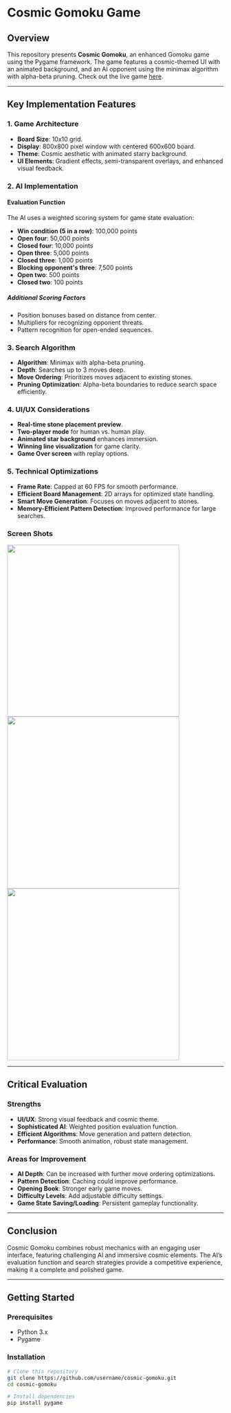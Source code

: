 # Cosmic Gomoku Game

## Overview
This repository presents **Cosmic Gomoku**, an enhanced Gomoku game using the Pygame framework. The game features a cosmic-themed UI with an animated background, and an AI opponent using the minimax algorithm with alpha-beta pruning.
Check out the live game [here](https://cosmic-gomoku.vercel.app/).

---

## Key Implementation Features

### 1. Game Architecture
- **Board Size**: 10x10 grid.
- **Display**: 800x800 pixel window with centered 600x600 board.
- **Theme**: Cosmic aesthetic with animated starry background.
- **UI Elements**: Gradient effects, semi-transparent overlays, and enhanced visual feedback.

### 2. AI Implementation

#### Evaluation Function
The AI uses a weighted scoring system for game state evaluation:
- **Win condition (5 in a row)**: 100,000 points
- **Open four**: 50,000 points
- **Closed four**: 10,000 points
- **Open three**: 5,000 points
- **Closed three**: 1,000 points
- **Blocking opponent's three**: 7,500 points
- **Open two**: 500 points
- **Closed two**: 100 points

##### Additional Scoring Factors
- Position bonuses based on distance from center.
- Multipliers for recognizing opponent threats.
- Pattern recognition for open-ended sequences.

### 3. Search Algorithm
- **Algorithm**: Minimax with alpha-beta pruning.
- **Depth**: Searches up to 3 moves deep.
- **Move Ordering**: Prioritizes moves adjacent to existing stones.
- **Pruning Optimization**: Alpha-beta boundaries to reduce search space efficiently.

### 4. UI/UX Considerations
- **Real-time stone placement preview**.
- **Two-player mode** for human vs. human play.
- **Animated star background** enhances immersion.
- **Winning line visualization** for game clarity.
- **Game Over screen** with replay options.

### 5. Technical Optimizations
- **Frame Rate**: Capped at 60 FPS for smooth performance.
- **Efficient Board Management**: 2D arrays for optimized state handling.
- **Smart Move Generation**: Focuses on moves adjacent to stones.
- **Memory-Efficient Pattern Detection**: Improved performance for large searches.

### Screen Shots

<img src="https://github.com/user-attachments/assets/e2378ea6-1ce9-4337-8d00-ba8090b7727b" width="400" />

<img src="https://github.com/user-attachments/assets/da11a214-d5ff-4770-b4eb-951e8aff18d0" width="400" />

<img src="https://github.com/user-attachments/assets/33ae5611-8dc0-4efe-9f38-8d99898610f8" width="400" />


---

## Critical Evaluation

### Strengths
- **UI/UX**: Strong visual feedback and cosmic theme.
- **Sophisticated AI**: Weighted position evaluation function.
- **Efficient Algorithms**: Move generation and pattern detection.
- **Performance**: Smooth animation, robust state management.

### Areas for Improvement
- **AI Depth**: Can be increased with further move ordering optimizations.
- **Pattern Detection**: Caching could improve performance.
- **Opening Book**: Stronger early game moves.
- **Difficulty Levels**: Add adjustable difficulty settings.
- **Game State Saving/Loading**: Persistent gameplay functionality.

---

## Conclusion
Cosmic Gomoku combines robust mechanics with an engaging user interface, featuring challenging AI and immersive cosmic elements. The AI’s evaluation function and search strategies provide a competitive experience, making it a complete and polished game.

---

## Getting Started
### Prerequisites
- Python 3.x
- Pygame

### Installation
```bash
# Clone this repository
git clone https://github.com/username/cosmic-gomoku.git
cd cosmic-gomoku

# Install dependencies
pip install pygame
